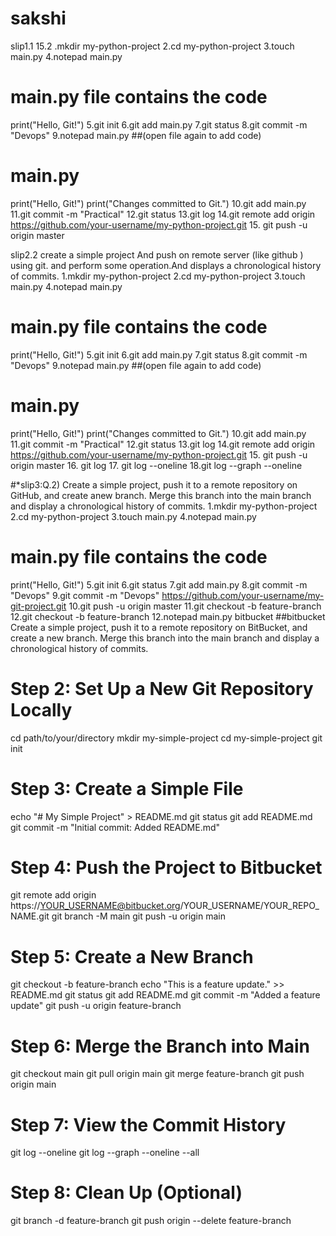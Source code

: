 # sakshi
slip1.1 15.2
.mkdir my-python-project
2.cd my-python-project
3.touch main.py
4.notepad main.py
# main.py file contains the code
print("Hello, Git!")
5.git init
6.git add main.py
7.git status
8.git commit -m "Devops"
9.notepad main.py
##(open file again to add code)
# main.py
print("Hello, Git!")
print("Changes committed to Git.")
10.git add main.py
11.git commit -m "Practical"
12.git status
13.git log
14.git remote add origin https://github.com/your-username/my-python-project.git
15. git push -u origin master


slip2.2 create a simple project And push on remote server (like github ) using git. and perform some operation.And displays a chronological history of commits.
1.mkdir my-python-project
2.cd my-python-project
3.touch main.py
4.notepad main.py
# main.py file contains the code
print("Hello, Git!")
5.git init
6.git add main.py
7.git status
8.git commit -m "Devops"
9.notepad main.py
##(open file again to add code)
# main.py
print("Hello, Git!")
print("Changes committed to Git.")
10.git add main.py
11.git commit -m "Practical"
12.git status
13.git log
14.git remote add origin https://github.com/your-username/my-python-project.git
15. git push -u origin master
16. git log
17. git log --oneline
18.git log --graph --oneline


#*slip3:Q.2) Create a simple project, push it to a remote repository on GitHub, and create anew branch. Merge this branch into the main branch and display a chronological history of commits. 
1.mkdir my-python-project
2.cd my-python-project
3.touch main.py
4.notepad main.py
# main.py file contains the code
print("Hello, Git!")
5.git init
6.git status
7.git add main.py
8.git commit -m "Devops"
9.git commit -m "Devops" https://github.com/your-username/my-git-project.git
10.git push -u origin master
11.git checkout -b feature-branch
12.git checkout -b feature-branch
12.notepad main.py
bitbucket
##bitbucket Create a simple project, push it to a remote repository on BitBucket, and create a
new branch. Merge this branch into the main branch and display a chronological
history of commits.
# Step 2: Set Up a New Git Repository Locally
cd path/to/your/directory
mkdir my-simple-project
cd my-simple-project
git init

# Step 3: Create a Simple File
echo "# My Simple Project" > README.md
git status
git add README.md
git commit -m "Initial commit: Added README.md"

# Step 4: Push the Project to Bitbucket
git remote add origin https://YOUR_USERNAME@bitbucket.org/YOUR_USERNAME/YOUR_REPO_NAME.git
git branch -M main
git push -u origin main

# Step 5: Create a New Branch
git checkout -b feature-branch
echo "This is a feature update." >> README.md
git status
git add README.md
git commit -m "Added a feature update"
git push -u origin feature-branch

# Step 6: Merge the Branch into Main
git checkout main
git pull origin main
git merge feature-branch
git push origin main

# Step 7: View the Commit History
git log --oneline
git log --graph --oneline --all

# Step 8: Clean Up (Optional)
git branch -d feature-branch
git push origin --delete feature-branch
